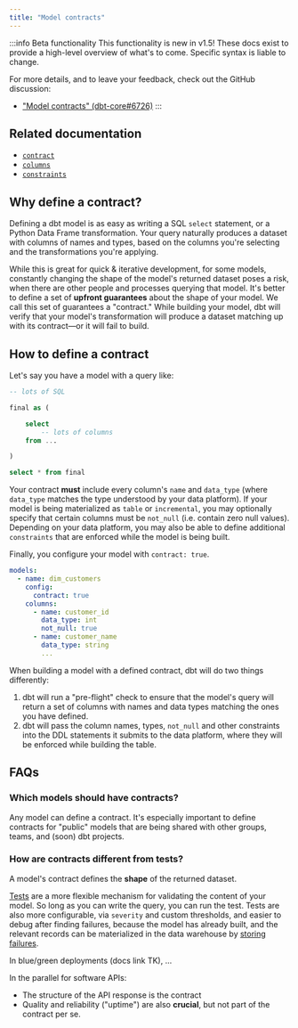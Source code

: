 ```yaml
---
title: "Model contracts"
---
```


:::info Beta functionality
This functionality is new in v1.5! These docs exist to provide a high-level overview of what's to come. Specific syntax is liable to change.

For more details, and to leave your feedback, check out the GitHub discussion:
* ["Model contracts" (dbt-core#6726)](https://github.com/dbt-labs/dbt-core/discussions/6726)
:::

## Related documentation
* [`contract`](resource-configs/contract)
* [`columns`](resource-properties/columns)
* [`constraints`](resource-properties/constraints)

## Why define a contract?

Defining a dbt model is as easy as writing a SQL `select` statement, or a Python Data Frame transformation. Your query naturally produces a dataset with columns of names and types, based on the columns you're selecting and the transformations you're applying.

While this is great for quick & iterative development, for some models, constantly changing the shape of the model's returned dataset poses a risk, when there are other people and processes querying that model. It's better to define a set of **upfront guarantees** about the shape of your model. We call this set of guarantees a "contract." While building your model, dbt will verify that your model's transformation will produce a dataset matching up with its contract—or it will fail to build.

## How to define a contract

Let's say you have a model with a query like:

<File name="models/marts/dim_customers.sql">

```sql
-- lots of SQL

final as (

    select
        -- lots of columns
    from ...

)

select * from final
```
</File>

Your contract **must** include every column's `name` and `data_type` (where `data_type` matches the type understood by your data platform). If your model is being materialized as `table` or `incremental`, you may optionally specify that certain columns must be `not_null` (i.e. contain zero null values). Depending on your data platform, you may also be able to define additional `constraints` that are enforced while the model is being built.

Finally, you configure your model with `contract: true`.

<File name="models/marts/customers.yml">

```yaml
models:
  - name: dim_customers
    config:
      contract: true
    columns:
      - name: customer_id
        data_type: int
        not_null: true
      - name: customer_name
        data_type: string
        ...
```

</File>

When building a model with a defined contract, dbt will do two things differently:
1. dbt will run a "pre-flight" check to ensure that the model's query will return a set of columns with names and data types matching the ones you have defined.
2. dbt will pass the column names, types, `not_null` and other constraints into the DDL statements it submits to the data platform, where they will be enforced while building the table.

## FAQs

### Which models should have contracts?

Any model can define a contract. It's especially important to define contracts for "public" models that are being shared with other groups, teams, and (soon) dbt projects.

### How are contracts different from tests?

A model's contract defines the **shape** of the returned dataset.

[Tests](tests) are a more flexible mechanism for validating the content of your model. So long as you can write the query, you can run the test. Tests are also more configurable, via `severity` and custom thresholds, and easier to debug after finding failures, because the model has already built, and the relevant records can be materialized in the data warehouse by [storing failures](resource-configs/store_failures).

In blue/green deployments (docs link TK), ... <!-- TODO write more here -->

In the parallel for software APIs:
- The structure of the API response is the contract
- Quality and reliability ("uptime") are also **crucial**, but not part of the contract per se.
